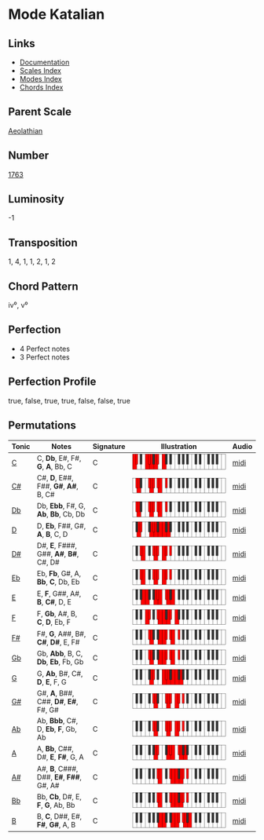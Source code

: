 # Mode Katalian

## Links

- [Documentation](README.md)
- [Scales Index](Scales.md)
- [Modes Index](Modes.md)
- [Chords Index](Chords.md)

## Parent Scale

[Aeolathian](ScaleAeolathian.md)

## Number

[1763](https://ianring.com/musictheory/scales/1763)

## Luminosity

-1

## Transposition

1, 4, 1, 1, 2, 1, 2

## Chord Pattern

iv⁰, v⁰

## Perfection

- 4 Perfect notes
- 3 Perfect notes

## Perfection Profile

true, false, true, true, false, false, true

## Permutations

| Tonic | Notes | Signature | Illustration | Audio |
|-------|-------|-----------|--------------|-------|
| [C](ModeCNaturalKatalian.md) | C, **Db**, E#, F#, **G**, **A**, Bb, C | C | ![CNaturalKatalian](ModeCNaturalKatalian.png) | [midi](https://github.com/edipermadi/music/blob/main/docs/ModeCNaturalKatalian.mid?raw=true) |
| [C#](ModeCSharpKatalian.md) | C#, **D**, E##, F##, **G#**, **A#**, B, C# | C | ![CSharpKatalian](ModeCSharpKatalian.png) | [midi](https://github.com/edipermadi/music/blob/main/docs/ModeCSharpKatalian.mid?raw=true) |
| [Db](ModeDFlatKatalian.md) | Db, **Ebb**, F#, G, **Ab**, **Bb**, Cb, Db | C | ![DFlatKatalian](ModeDFlatKatalian.png) | [midi](https://github.com/edipermadi/music/blob/main/docs/ModeDFlatKatalian.mid?raw=true) |
| [D](ModeDNaturalKatalian.md) | D, **Eb**, F##, G#, **A**, **B**, C, D | C | ![DNaturalKatalian](ModeDNaturalKatalian.png) | [midi](https://github.com/edipermadi/music/blob/main/docs/ModeDNaturalKatalian.mid?raw=true) |
| [D#](ModeDSharpKatalian.md) | D#, **E**, F###, G##, **A#**, **B#**, C#, D# | C | ![DSharpKatalian](ModeDSharpKatalian.png) | [midi](https://github.com/edipermadi/music/blob/main/docs/ModeDSharpKatalian.mid?raw=true) |
| [Eb](ModeEFlatKatalian.md) | Eb, **Fb**, G#, A, **Bb**, **C**, Db, Eb | C | ![EFlatKatalian](ModeEFlatKatalian.png) | [midi](https://github.com/edipermadi/music/blob/main/docs/ModeEFlatKatalian.mid?raw=true) |
| [E](ModeENaturalKatalian.md) | E, **F**, G##, A#, **B**, **C#**, D, E | C | ![ENaturalKatalian](ModeENaturalKatalian.png) | [midi](https://github.com/edipermadi/music/blob/main/docs/ModeENaturalKatalian.mid?raw=true) |
| [F](ModeFNaturalKatalian.md) | F, **Gb**, A#, B, **C**, **D**, Eb, F | C | ![FNaturalKatalian](ModeFNaturalKatalian.png) | [midi](https://github.com/edipermadi/music/blob/main/docs/ModeFNaturalKatalian.mid?raw=true) |
| [F#](ModeFSharpKatalian.md) | F#, **G**, A##, B#, **C#**, **D#**, E, F# | C | ![FSharpKatalian](ModeFSharpKatalian.png) | [midi](https://github.com/edipermadi/music/blob/main/docs/ModeFSharpKatalian.mid?raw=true) |
| [Gb](ModeGFlatKatalian.md) | Gb, **Abb**, B, C, **Db**, **Eb**, Fb, Gb | C | ![GFlatKatalian](ModeGFlatKatalian.png) | [midi](https://github.com/edipermadi/music/blob/main/docs/ModeGFlatKatalian.mid?raw=true) |
| [G](ModeGNaturalKatalian.md) | G, **Ab**, B#, C#, **D**, **E**, F, G | C | ![GNaturalKatalian](ModeGNaturalKatalian.png) | [midi](https://github.com/edipermadi/music/blob/main/docs/ModeGNaturalKatalian.mid?raw=true) |
| [G#](ModeGSharpKatalian.md) | G#, **A**, B##, C##, **D#**, **E#**, F#, G# | C | ![GSharpKatalian](ModeGSharpKatalian.png) | [midi](https://github.com/edipermadi/music/blob/main/docs/ModeGSharpKatalian.mid?raw=true) |
| [Ab](ModeAFlatKatalian.md) | Ab, **Bbb**, C#, D, **Eb**, **F**, Gb, Ab | C | ![AFlatKatalian](ModeAFlatKatalian.png) | [midi](https://github.com/edipermadi/music/blob/main/docs/ModeAFlatKatalian.mid?raw=true) |
| [A](ModeANaturalKatalian.md) | A, **Bb**, C##, D#, **E**, **F#**, G, A | C | ![ANaturalKatalian](ModeANaturalKatalian.png) | [midi](https://github.com/edipermadi/music/blob/main/docs/ModeANaturalKatalian.mid?raw=true) |
| [A#](ModeASharpKatalian.md) | A#, **B**, C###, D##, **E#**, **F##**, G#, A# | C | ![ASharpKatalian](ModeASharpKatalian.png) | [midi](https://github.com/edipermadi/music/blob/main/docs/ModeASharpKatalian.mid?raw=true) |
| [Bb](ModeBFlatKatalian.md) | Bb, **Cb**, D#, E, **F**, **G**, Ab, Bb | C | ![BFlatKatalian](ModeBFlatKatalian.png) | [midi](https://github.com/edipermadi/music/blob/main/docs/ModeBFlatKatalian.mid?raw=true) |
| [B](ModeBNaturalKatalian.md) | B, **C**, D##, E#, **F#**, **G#**, A, B | C | ![BNaturalKatalian](ModeBNaturalKatalian.png) | [midi](https://github.com/edipermadi/music/blob/main/docs/ModeBNaturalKatalian.mid?raw=true) |
